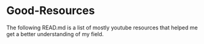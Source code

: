 # Good-Resources
The following READ.md is a list of mostly youtube resources that helped me get a better understanding of my field.
